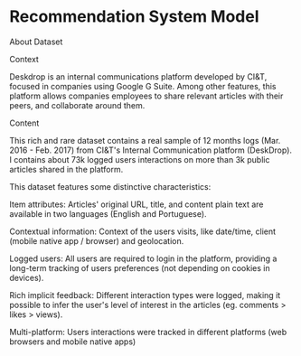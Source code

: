 # Recommendation System Model

About Dataset

Context

Deskdrop is an internal communications platform developed by CI&T, focused in companies using Google G Suite. Among other features, this platform allows companies employees to share relevant articles with their peers, and collaborate around them.

Content

This rich and rare dataset contains a real sample of 12 months logs (Mar. 2016 - Feb. 2017) from CI&T's Internal Communication platform (DeskDrop).
I contains about 73k logged users interactions on more than 3k public articles shared in the platform.

This dataset features some distinctive characteristics:

Item attributes: Articles' original URL, title, and content plain text are available in two languages (English and Portuguese).

Contextual information: Context of the users visits, like date/time, client (mobile native app / browser) and geolocation.

Logged users: All users are required to login in the platform, providing a long-term tracking of users preferences (not depending on cookies in devices).

Rich implicit feedback: Different interaction types were logged, making it possible to infer the user's level of interest in the articles (eg. comments > likes > views).

Multi-platform: Users interactions were tracked in different platforms (web browsers and mobile native apps)
